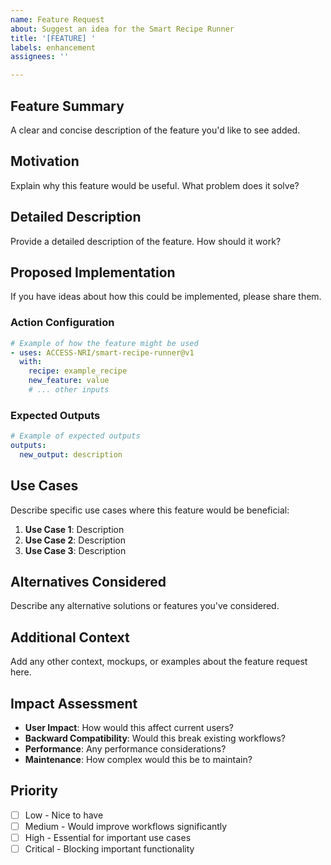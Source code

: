 ```yaml
---
name: Feature Request
about: Suggest an idea for the Smart Recipe Runner
title: '[FEATURE] '
labels: enhancement
assignees: ''

---
```


## Feature Summary
A clear and concise description of the feature you'd like to see added.

## Motivation
Explain why this feature would be useful. What problem does it solve?

## Detailed Description
Provide a detailed description of the feature. How should it work?

## Proposed Implementation
If you have ideas about how this could be implemented, please share them.

### Action Configuration
```yaml
# Example of how the feature might be used
- uses: ACCESS-NRI/smart-recipe-runner@v1
  with:
    recipe: example_recipe
    new_feature: value
    # ... other inputs
```

### Expected Outputs
```yaml
# Example of expected outputs
outputs:
  new_output: description
```

## Use Cases
Describe specific use cases where this feature would be beneficial:

1. **Use Case 1**: Description
2. **Use Case 2**: Description
3. **Use Case 3**: Description

## Alternatives Considered
Describe any alternative solutions or features you've considered.

## Additional Context
Add any other context, mockups, or examples about the feature request here.

## Impact Assessment
- **User Impact**: How would this affect current users?
- **Backward Compatibility**: Would this break existing workflows?
- **Performance**: Any performance considerations?
- **Maintenance**: How complex would this be to maintain?

## Priority
- [ ] Low - Nice to have
- [ ] Medium - Would improve workflows significantly
- [ ] High - Essential for important use cases
- [ ] Critical - Blocking important functionality
